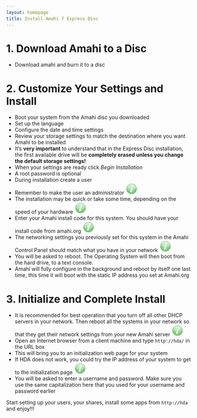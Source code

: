```yaml
---
layout: homepage
title: Install Amahi 7 Express Disc
---
```

# 1. Download Amahi to a Disc
* Download amahi and burn it to a disc

# 2. Customize Your Settings and Install
* Boot your system from the Amahi disc you downloaded
* Set up the language
* Configure the date and time settings
* Review your storage settings to match the destination where you want Amahi to be installed
* It’s **very important** to understand that in the Express Disc installation, the first available drive will be **completely erased unless you change the default storage settings!**
* When your settings are ready click _Begin Installation_
* A root password is optional
* During installation create a user 
* Remember to make the user an administrator ![](static/images/tip.png)
* The installation may be quick or take some time, depending on the speed of your hardware ![](static/images/tip.png)
* Enter your Amahi install code for this system. You should have your install code from amahi.org ![](static/images/tip.png)
* The networking settings you previously set for this system in the Amahi Control Panel should match what you have in your network ![](static/images/tip.png)
* You will be asked to reboot. The Operating System will then boot from the hard drive, to a text console.
* Amahi will fully configure in the background and reboot by itself one last time, this time it will boot with the static IP address you set at Amahi.org

# 3. Initialize and Complete Install
* It is recommended for best operation that you turn off all other DHCP servers in your network. Then reboot all the systems in your network so that they get their network settings from your new Amahi server ![](static/images/tip.png)
* Open an Internet browser from a client machine and type `http://hda/` in the URL box
* This will bring you to an initialization web page for your system
* If HDA does not work, you could try the IP address of your system to get to the initialization page ![](static/images/tip.png)
* You will be asked to enter a username and password. Make sure you use the same capitalization here that you used for your username and password earlier

Start setting up your users, your shares, install some apps from `http://hda` and enjoy!!!

